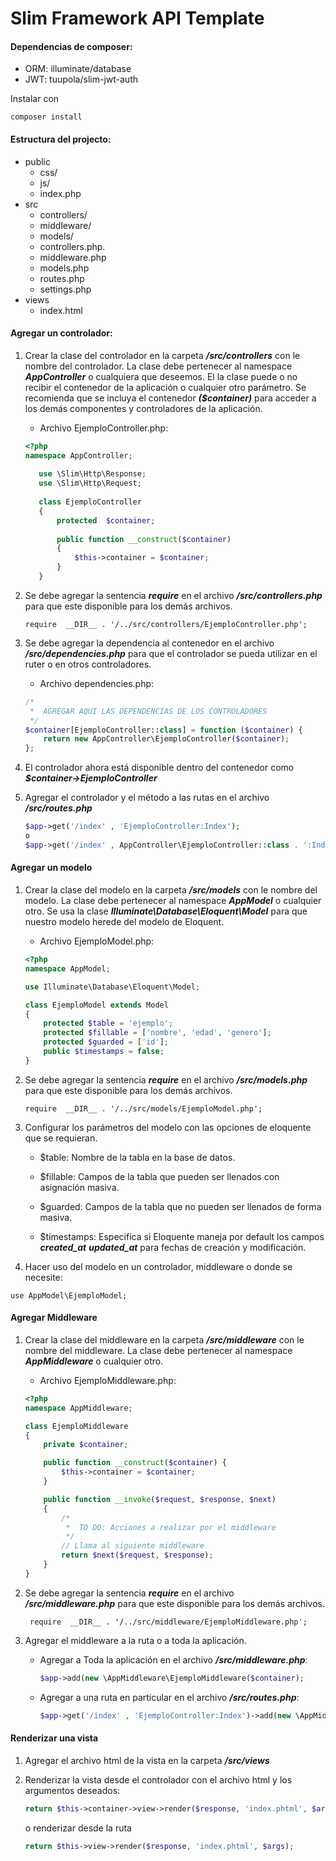 # Slim Framework API Template

#### Dependencias de composer:
* ORM:  illuminate/database
* JWT:  tuupola/slim-jwt-auth

Instalar con
    
    composer install

#### Estructura del projecto:

* public
    * css/
    * js/
    * index.php
* src
    * controllers/
    * middleware/
    * models/
    * controllers.php.
    * middleware.php
    * models.php
    * routes.php
    * settings.php
 * views
    * index.html
    
    
 #### Agregar un controlador:
 
 1. Crear la clase del controlador en la carpeta **_/src/controllers_** con le nombre del controlador.
 La clase debe pertenecer al namespace **_AppController_** o cualquiera que deseemos. El la clase puede o no recibir
 el contenedor de la aplicación o cualquier otro parámetro. Se recomienda que se incluya el contenedor **_($container)_** para acceder a los demás componentes y controladores
 de la aplicación.
 
    * Archivo EjemploController.php:
     ``` php
    <?php
    namespace AppController;
        
        use \Slim\Http\Response;
        use \Slim\Http\Request;
        
        class EjemploController
        {
            protected  $container;
        
            public function __construct($container)
            {
                $this->container = $container;
            }
        }
     ```
 
 2. Se debe agregar la sentencia **_require_** en el archivo **_/src/controllers.php_** para que este disponible para los demás archivos.
 
        require  __DIR__ . '/../src/controllers/EjemploController.php';
    
 3. Se debe agregar la dependencia al contenedor en el archivo **_/src/dependencies.php_** para que el controlador se pueda utilizar en el ruter o en otros controladores.
 
    * Archivo dependencies.php:
    
    ```php
    /*
     *  AGREGAR AQUI LAS DEPENDENCIAS DE LOS CONTROLADORES
     */
    $container[EjemploController::class] = function ($container) {
        return new AppController\EjemploController($container);
    };
    ```
 
 4. El controlador ahora está disponible dentro del contenedor como **_$container->EjemploController_**
    
 5. Agregar el controlador y el método a las rutas en el archivo **_/src/routes.php_**
 
    ```php
    $app->get('/index' , 'EjemploController:Index');
    o
    $app->get('/index' , AppController\EjemploController::class . ':Index');

    ```    
 #### Agregar un modelo
 
 1. Crear la clase del modelo en la carpeta **_/src/models_** con le nombre del modelo. 
 La clase debe pertenecer al namespace **_AppModel_** o cualquier otro.
 Se usa la clase  **_Illuminate\Database\Eloquent\Model_** para que nuestro modelo herede del
 modelo de Eloquent.
 
    * Archivo EjemploModel.php:
    
     ```php
     <?php
     namespace AppModel;
     
     use Illuminate\Database\Eloquent\Model;
     
     class EjemploModel extends Model
     {
         protected $table = 'ejemplo';
         protected $fillable = ['nombre', 'edad', 'genero'];
         protected $guarded = ['id'];
         public $timestamps = false;
     }
     ```
 2. Se debe agregar la sentencia **_require_** en el archivo **_/src/models.php_** para que este disponible para los demás archivos.
 
        require  __DIR__ . '/../src/models/EjemploModel.php';
      
 3. Configurar los parámetros del modelo con las opciones de eloquente que se requieran.
    * $table: Nombre de la tabla en la base de datos.
    
    * $fillable: Campos de la tabla que pueden ser llenados con asignación masiva.
    
    * $guarded: Campos de la tabla que no pueden ser llenados de forma masiva.
    
    * $timestamps: Especifica si Eloquente maneja por default los campos **_created_at_** **_updated_at_** para fechas de creación y modificación.
  
  4. Hacer uso del modelo en un controlador, middleware o donde se necesite:
  
        
    use AppModel\EjemploModel;
    
    
 #### Agregar Middleware
 
 1. Crear la clase del middleware en la carpeta **_/src/middleware_** con le nombre del middleware. 
     La clase debe pertenecer al namespace **_AppMiddleware_** o cualquier otro.

    * Archivo EjemploMiddleware.php:
    ```php
    <?php
    namespace AppMiddleware;
    
    class EjemploMiddleware
    {
        private $container;
    
        public function __construct($container) {
            $this->container = $container;
        }
    
        public function __invoke($request, $response, $next)
        {
            /*
             *  TO DO: Acciones a realizar por el middleware
             */
            // Llama al siguiente middleware
            return $next($request, $response);
        }
    }
    ```
    
2. Se debe agregar la sentencia **_require_** en el archivo **_/src/middleware.php_** para que este disponible para los demás archivos.
 
        require  __DIR__ . '/../src/middleware/EjemploMiddleware.php';
      
3. Agregar el middleware a la ruta o a toda la aplicación.

   * Agregar a Toda la aplicación en el archivo **_/src/middleware.php_**:
        
        ```php
        $app->add(new \AppMiddleware\EjemploMiddleware($container);
        ```

   * Agregar a una ruta en particular en el archivo **_/src/routes.php_**:
        
        ```php
        $app->get('/index' , 'EjemploController:Index')->add(new \AppMiddleware\EjemploMiddleware($container);
        ```

#### Renderizar una vista

1. Agregar el archivo html de la vista en la carpeta **_/src/views_**
2. Renderizar la vista desde el controlador con el archivo html y los argumentos deseados:

    ```php
    return $this->container->view->render($response, 'index.phtml', $args);
    ```
        
    o renderizar desde la ruta
    
    ```php
    return $this->view->render($response, 'index.phtml', $args);
    ```
